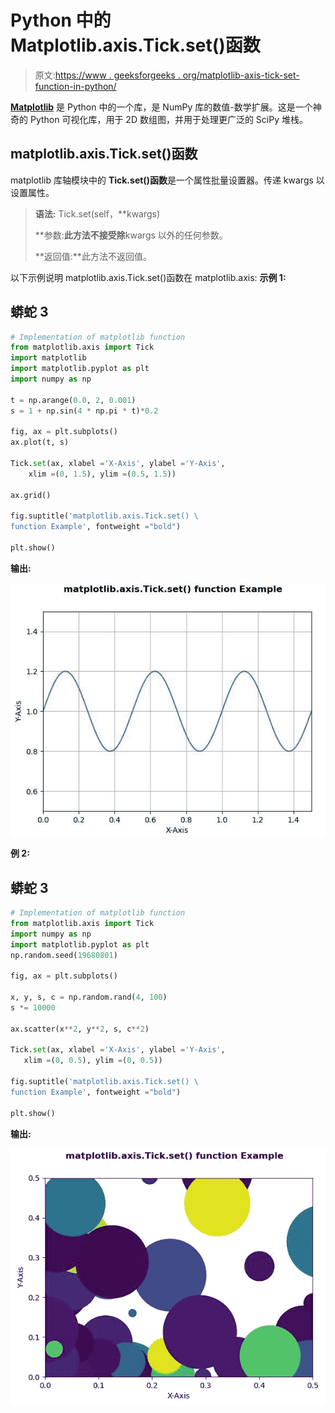 # Python 中的 Matplotlib.axis.Tick.set()函数

> 原文:[https://www . geeksforgeeks . org/matplotlib-axis-tick-set-function-in-python/](https://www.geeksforgeeks.org/matplotlib-axis-tick-set-function-in-python/)

[**Matplotlib**](https://www.geeksforgeeks.org/python-introduction-matplotlib/) 是 Python 中的一个库，是 NumPy 库的数值-数学扩展。这是一个神奇的 Python 可视化库，用于 2D 数组图，并用于处理更广泛的 SciPy 堆栈。

## matplotlib.axis.Tick.set()函数

matplotlib 库轴模块中的 **Tick.set()函数**是一个属性批量设置器。传递 kwargs 以设置属性。

> **语法:** Tick.set(self，**kwargs)
> 
> **参数:**此方法不接受除**kwargs 以外的任何参数。
> 
> **返回值:**此方法不返回值。

以下示例说明 matplotlib.axis.Tick.set()函数在 matplotlib.axis:
**示例 1:**

## 蟒蛇 3

```py
# Implementation of matplotlib function
from matplotlib.axis import Tick
import matplotlib  
import matplotlib.pyplot as plt  
import numpy as np  

t = np.arange(0.0, 2, 0.001)  
s = 1 + np.sin(4 * np.pi * t)*0.2

fig, ax = plt.subplots()  
ax.plot(t, s)  

Tick.set(ax, xlabel ='X-Axis', ylabel ='Y-Axis',  
    xlim =(0, 1.5), ylim =(0.5, 1.5))  

ax.grid()  

fig.suptitle('matplotlib.axis.Tick.set() \
function Example', fontweight ="bold")  

plt.show() 
```

**输出:**

![](img/35fa3583607c1b088622788ddfde8737.png)

**例 2:**

## 蟒蛇 3

```py
# Implementation of matplotlib function
from matplotlib.axis import Tick
import numpy as np  
import matplotlib.pyplot as plt  
np.random.seed(19680801)  

fig, ax = plt.subplots()  

x, y, s, c = np.random.rand(4, 100)  
s *= 10000

ax.scatter(x**2, y**2, s, c**2) 

Tick.set(ax, xlabel ='X-Axis', ylabel ='Y-Axis',  
   xlim =(0, 0.5), ylim =(0, 0.5))  

fig.suptitle('matplotlib.axis.Tick.set() \
function Example', fontweight ="bold")  

plt.show() 
```

**输出:**

![](img/f98a719267f443c8c9f5b297fcdc9fbb.png)